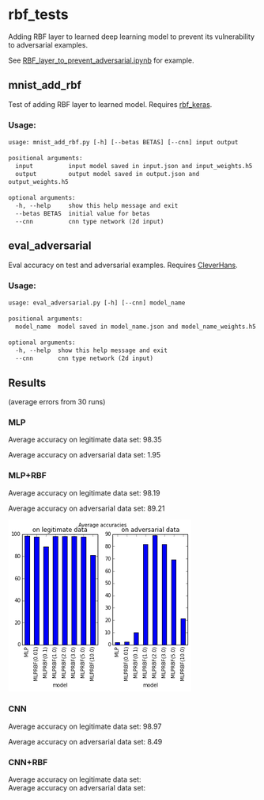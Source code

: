 # rbf_tests

Adding RBF layer to learned deep learning model to prevent its
vulnerability to adversarial examples.

See [RBF_layer_to_prevent_adversarial.ipynb](https://github.com/PetraVidnerova/rbf_tests/blob/master/RBF_layer_to_prevent_adversarial.ipynb) for example.

## mnist_add_rbf 

Test of adding RBF layer to learned model. Requires [rbf_keras](https://github.com/PetraVidnerova/rbf_keras).

### Usage:
```
usage: mnist_add_rbf.py [-h] [--betas BETAS] [--cnn] input output

positional arguments:
  input          input model saved in input.json and input_weights.h5
  output         output model saved in output.json and output_weights.h5

optional arguments:
  -h, --help     show this help message and exit
  --betas BETAS  initial value for betas
  --cnn          cnn type network (2d input)
```


## eval_adversarial

Eval accuracy on test and adversarial examples. Requires [CleverHans](https://github.com/tensorflow/cleverhans).

### Usage:
```
usage: eval_adversarial.py [-h] [--cnn] model_name

positional arguments:
  model_name  model saved in model_name.json and model_name_weights.h5

optional arguments:
  -h, --help  show this help message and exit
  --cnn       cnn type network (2d input)	
```

## Results
(average errors from 30 runs)

### MLP
Average accuracy on legitimate data set:   98.35

Average accuracy on adversarial data set:   1.95

### MLP+RBF
Average accuracy on legitimate data set:   98.19

Average accuracy on adversarial data set:  89.21

![alt text](fig/mlp_accuracies.png "MLP accuracies")


### CNN
Average accuracy on legitimate data set:   98.97 

Average accuracy on adversarial data set:   8.49 

### CNN+RBF
Average accuracy on legitimate data set:   
Average accuracy on adversarial data set:  

